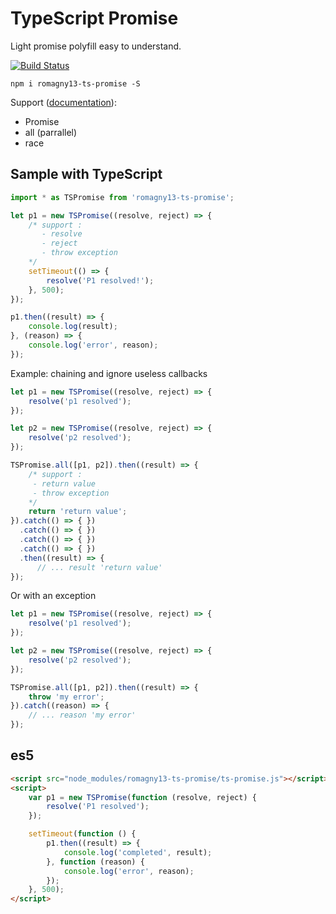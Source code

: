 # TypeScript Promise

Light promise polyfill  easy to understand.

[![Build Status](https://travis-ci.org/romagny13/ts-promise.svg?branch=master)](https://travis-ci.org/romagny13/ts-promise)

```
npm i romagny13-ts-promise -S
```

Support (<a href="https://developer.mozilla.org/fr/docs/Web/JavaScript/Reference/Objets_globaux/Promise">documentation</a>):
- Promise
- all (parrallel)
- race

## Sample with TypeScript

```js
import * as TSPromise from 'romagny13-ts-promise';

let p1 = new TSPromise((resolve, reject) => {
    /* support :
       - resolve 
       - reject
       - throw exception
    */
    setTimeout(() => {
        resolve('P1 resolved!');
    }, 500);
});

p1.then((result) => {
    console.log(result);
}, (reason) => {
    console.log('error', reason);
});
```

Example: chaining and ignore useless callbacks 

```js
let p1 = new TSPromise((resolve, reject) => {
    resolve('p1 resolved');
});

let p2 = new TSPromise((resolve, reject) => {
    resolve('p2 resolved');
});

TSPromise.all([p1, p2]).then((result) => {
    /* support :
     - return value
     - throw exception
    */
    return 'return value';
}).catch(() => { })
  .catch(() => { })
  .catch(() => { })
  .catch(() => { })
  .then((result) => {
      // ... result 'return value'
});
```
Or with an exception

```js
let p1 = new TSPromise((resolve, reject) => {
    resolve('p1 resolved');
});

let p2 = new TSPromise((resolve, reject) => {
    resolve('p2 resolved');
});

TSPromise.all([p1, p2]).then((result) => {
    throw 'my error';
}).catch((reason) => { 
    // ... reason 'my error'
});
```

## es5

```html
<script src="node_modules/romagny13-ts-promise/ts-promise.js"></script>
<script>
    var p1 = new TSPromise(function (resolve, reject) {
        resolve('P1 resolved');
    });

    setTimeout(function () {
        p1.then((result) => {
            console.log('completed', result);
        }, function (reason) {
            console.log('error', reason);
        });
    }, 500);
</script>
```

